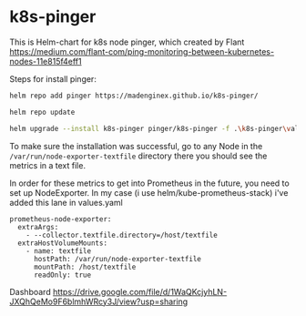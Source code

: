 # k8s-pinger
This is Helm-chart for k8s node pinger, which created by Flant https://medium.com/flant-com/ping-monitoring-between-kubernetes-nodes-11e815f4eff1

Steps for install pinger: 

```bash
helm repo add pinger https://madenginex.github.io/k8s-pinger/

helm repo update

helm upgrade --install k8s-pinger pinger/k8s-pinger -f .\k8s-pinger\values.yaml -n monitoring or other namespace 
```



To make sure the installation was successful, go to any Node in the `/var/run/node-exporter-textfile` directory
there you should see the metrics in a text file.



In order for these metrics to get into Prometheus in the future, you need to set up NodeExporter.
In my case (i use helm/kube-prometheus-stack) i've added this lane in values.yaml 

```
prometheus-node-exporter:
  extraArgs:
    - --collector.textfile.directory=/host/textfile
  extraHostVolumeMounts: 
    - name: textfile
      hostPath: /var/run/node-exporter-textfile
      mountPath: /host/textfile
      readOnly: true
```


Dashboard
https://drive.google.com/file/d/1WaQKcjyhLN-JXQhQeMo9F6blmhWRcy3J/view?usp=sharing
